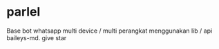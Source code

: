 # parlel
Base bot whatsapp multi device / multi perangkat menggunakan lib / api baileys-md. give star
